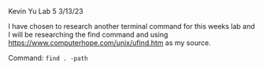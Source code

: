 Kevin Yu
Lab 5
3/13/23

I have chosen to research another terminal command for this weeks lab and I will be researching the find command and using https://www.computerhope.com/unix/ufind.htm as 
my source.

Command: `find . -path`
